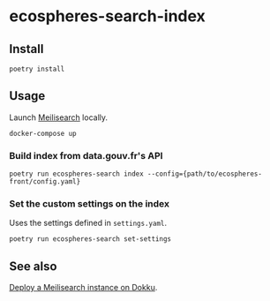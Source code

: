 # ecospheres-search-index

## Install

```
poetry install
```

## Usage

Launch [Meilisearch](https://www.meilisearch.com) locally.

```
docker-compose up
```

### Build index from data.gouv.fr's API

```
poetry run ecospheres-search index --config={path/to/ecospheres-front/config.yaml}
```

### Set the custom settings on the index

Uses the settings defined in `settings.yaml`.

```
poetry run ecospheres-search set-settings
```

## See also

[Deploy a Meilisearch instance on Dokku](https://github.com/abulte/meilisearch-dokku).
